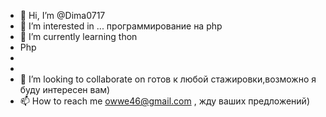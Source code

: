 - 👋 Hi, I’m @Dima0717
- 👀 I’m interested in ...  программирование на php
- 🌱 I’m currently learning  thon
- Php
- 
-
- 💞️ I’m looking to collaborate on готов к любой стажировки,возможно я буду интересен вам)
- 📫 How to reach me owwe46@gmail.com , жду ваших предложений)

<!---
Dima0717/Dima0717 is a ✨ special ✨ repository because its `README.md` (this file) appears on your GitHub profile.
You can click the Preview link to take a look at your changes.
--->
